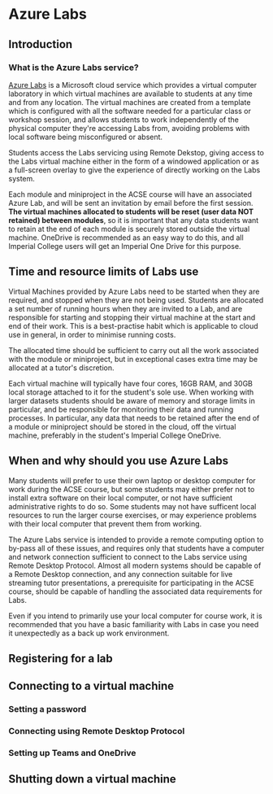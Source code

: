 # Azure Labs

## Introduction

### What is the Azure Labs service?

[Azure Labs](https://labs.azure.com/) is a Microsoft cloud service which provides a virtual computer laboratory in which virtual machines are available to students at any time and from any location. The virtual machines are created from a template which is configured with all the software needed for a particular class or workshop session, and allows students to work independently of the physical computer they're accessing Labs from, avoiding problems with local software being misconfigured or absent.

Students access the Labs servicing using Remote Dekstop, giving access to the Labs virtual machine either in the form of a windowed application or as a full-screen overlay to give the experience of directly working on the Labs system.

Each module and miniproject in the ACSE course will have an associated Azure Lab, and will be sent an invitation by email before the first session. **The virtual machines allocated to students will be reset (user data NOT retained) between modules**, so it is important that any data students want to retain at the end of each module is securely stored outside the virtual machine. OneDrive is recommended as an easy way to do this, and all Imperial College users will get an Imperial One Drive for this purpose.

## Time and resource limits of Labs use

Virtual Machines provided by Azure Labs need to be started when they are required, and stopped when they are not being used. Students are allocated a set number of running hours when they are invited to a Lab, and are responsible for starting and stopping their virtual machine at the start and end of their work. This is a best-practise habit which is applicable to cloud use in general, in order to minimise running costs.

The allocated time should be sufficient to carry out all the work associated with the module or miniproject, but in exceptional cases extra time may be allocated at a tutor's discretion.

Each virtual machine will typically have four cores, 16GB RAM, and 30GB local storage attached to it for the student's sole use. When working with larger datasets students should be aware of memory and storage limits in particular, and be responsible for monitoring their data and running processes. In particular, any data that needs to be retained after the end of a module or miniproject should be stored in the cloud, off the virtual machine, preferably in the student's Imperial College OneDrive. 

## When and why should you use Azure Labs

Many students will prefer to use their own laptop or desktop computer for work during the ACSE course, but some students may either prefer not to install extra software on their local computer, or not have sufficient administrative rights to do so. Some students may not have sufficent local resources to run the larger course exercises, or may experience problems with their local computer that prevent them from working. 

The Azure Labs service is intended to provide a remote computing option to by-pass all of these issues, and requires only that students have a computer and network connection sufficient to connect to the Labs service using Remote Desktop Protocol. Almost all modern systems should be capable of a Remote Desktop connection, and any connection suitable for live streaming tutor presentations, a prerequisite for participating in the ACSE course, should be capable of handling the associated data requirements for Labs.

Even if you intend to primarily use your local computer for course work, it is recommended that you have a basic familiarity with Labs in case you need it unexpectedly as a back up work environment.

## Registering for a lab

## Connecting to a virtual machine

### Setting a password

### Connecting using Remote Desktop Protocol

### Setting up Teams and OneDrive

## Shutting down a virtual machine



